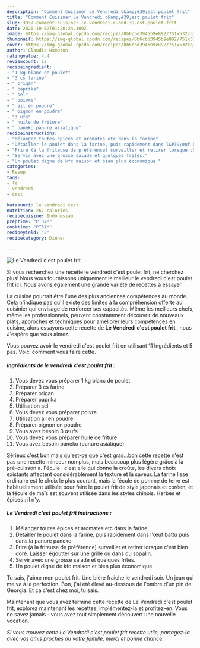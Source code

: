```yaml
---
description: "Comment Cuisiner Le Vendredi c&amp;#39;est poulet frit"
title: "Comment Cuisiner Le Vendredi c&amp;#39;est poulet frit"
slug: 3937-comment-cuisiner-le-vendredi-c-and-39-est-poulet-frit
date: 2020-10-02T01:20:24.109Z
image: https://img-global.cpcdn.com/recipes/8b6cbd3945b9e892/751x532cq70/le-vendredi-cest-poulet-frit-photo-principale-de-la-recette.jpg
thumbnail: https://img-global.cpcdn.com/recipes/8b6cbd3945b9e892/751x532cq70/le-vendredi-cest-poulet-frit-photo-principale-de-la-recette.jpg
cover: https://img-global.cpcdn.com/recipes/8b6cbd3945b9e892/751x532cq70/le-vendredi-cest-poulet-frit-photo-principale-de-la-recette.jpg
author: Claudia Hampton
ratingvalue: 4.4
reviewcount: 12
recipeingredient:
- "1 kg blanc de poulet"
- "3 cs farine"
- " origan"
- " paprika"
- " sel"
- " poivre"
- " ail en poudre"
- " oignon en poudre"
- "3 ufs"
- " huile de friture"
- " paneko panure asiatique"
recipeinstructions:
- "Mélanger toutes épices et aromates etc dans la farine"
- "Détailler le poulet dans la farine, puis rapidement dans l&#39;œuf battu puis dans la panure paneko"
- "Frire (à la friteuse de préférence) surveiller et retirer lorsque c&#39;est bien doré. Laisser égoutter sur une grille ou dans du sopalin."
- "Servir avec une grosse salade et quelques frites."
- "Un poulet digne de kfc maison et bien plus économique."
categories:
- Resep
tags:
- le
- vendredi
- cest

katakunci: le vendredi cest 
nutrition: 267 calories
recipecuisine: Indonesian
preptime: "PT37M"
cooktime: "PT51M"
recipeyield: "2"
recipecategory: Dinner

---
```



![Le Vendredi c&#39;est poulet frit](https://img-global.cpcdn.com/recipes/8b6cbd3945b9e892/751x532cq70/le-vendredi-cest-poulet-frit-photo-principale-de-la-recette.jpg)

Si vous recherchez une recette le vendredi c&#39;est poulet frit, ne cherchez plus! Nous vous fournissons uniquement le meilleur le vendredi c&#39;est poulet frit ici. Nous avons également une grande variété de recettes à essayer.

La cuisine pourrait être l'une des plus anciennes compétences au monde. Cela n'indique pas qu'il existe des limites à la compréhension offerte au cuisinier qui envisage de renforcer ses capacités. Même les meilleurs chefs, même les professionnels, peuvent constamment découvrir de nouveaux plats, approches et techniques pour améliorer leurs compétences en cuisine, alors essayons cette recette de <strong> Le Vendredi c&#39;est poulet frit </strong>, nous J'espère que vous aimez.

<!--inarticleads1-->

Vous pouvez avoir le vendredi c&#39;est poulet frit en utilisant 11 Ingrédients et 5 pas. Voici comment vous faire cette.

##### Ingrédients de le vendredi c&#39;est poulet frit :

1. Vous devez vous préparer 1 kg blanc de poulet
1. Préparer 3 cs farine
1. Préparer  origan
1. Préparer  paprika
1. Utilisation  sel
1. Vous devez vous préparer  poivre
1. Utilisation  ail en poudre
1. Préparer  oignon en poudre
1. Vous avez besoin 3 œufs
1. Vous devez vous préparer  huile de friture
1. Vous avez besoin  paneko (panure asiatique)


Sérieux c&#39;est bon mais qu&#39;est-ce que c&#39;est gras…bon cette recette n&#39;est pas une recette minceur non plus, mais beaucoup plus légère grâce à la pré-cuisson à. Fécule : c&#39;est elle qui donne la croûte, les divers choix existants affectent considérablement la texture et la saveur. La farine lisse ordinaire est le choix le plus courant, mais la fécule de pomme de terre est habituellement utilisée pour faire le poulet frit de style japonais et coréen, et la fécule de maïs est souvent utilisée dans les styles chinois. Herbes et épices : il n&#39;y. 

<!--inarticleads2-->

##### Le Vendredi c&#39;est poulet frit instructions :

1. Mélanger toutes épices et aromates etc dans la farine
1. Détailler le poulet dans la farine, puis rapidement dans l&#39;œuf battu puis dans la panure paneko
1. Frire (à la friteuse de préférence) surveiller et retirer lorsque c&#39;est bien doré. Laisser égoutter sur une grille ou dans du sopalin.
1. Servir avec une grosse salade et quelques frites.
1. Un poulet digne de kfc maison et bien plus économique.


Tu sais, j&#39;aime mon poulet frit. Une bière fraiche le vendredi soir. Un jean qui me va à la perfection. Bon, j&#39;ai été élevé au-dessous de l&#39;ombre d&#39;un pin de Georgia. Et ça c&#39;est chez moi, tu sais. 

<!--inarticleads1-->

<p>
Maintenant que vous avez terminé cette recette de Le Vendredi c&#39;est poulet frit, explorez maintenant les recettes, implémentez-la et profitez-en. Vous ne savez jamais - vous avez tout simplement découvert une nouvelle vocation.
</p>

<p>
<i>Si vous trouvez cette Le Vendredi c&#39;est poulet frit recette utile, partagez-la avec vos amis proches ou votre famille, merci et bonne chance.</i>
</p>
